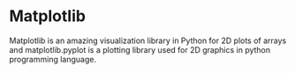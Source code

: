 # Matplotlib
Matplotlib is an amazing visualization library in Python for 2D plots of arrays and matplotlib.pyplot is a plotting library used for 2D graphics in python programming language.
